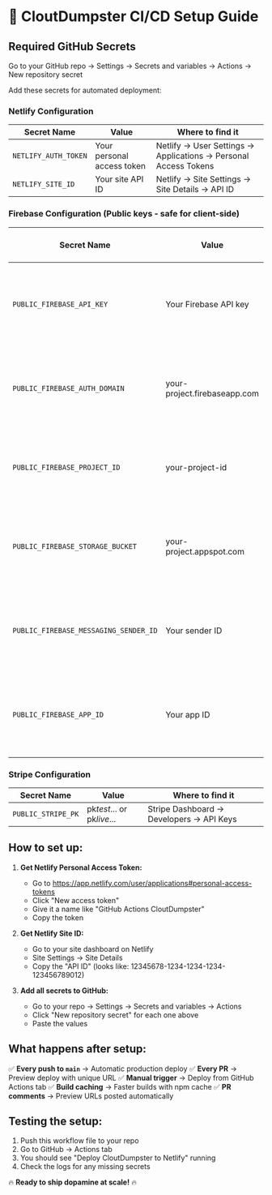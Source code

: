 # 🚀 CloutDumpster CI/CD Setup Guide

## Required GitHub Secrets

Go to your GitHub repo → Settings → Secrets and variables → Actions → New repository secret

Add these secrets for automated deployment:

### Netlify Configuration

| Secret Name          | Value                      | Where to find it                                                |
| -------------------- | -------------------------- | --------------------------------------------------------------- |
| `NETLIFY_AUTH_TOKEN` | Your personal access token | Netlify → User Settings → Applications → Personal Access Tokens |
| `NETLIFY_SITE_ID`    | Your site API ID           | Netlify → Site Settings → Site Details → API ID                 |

### Firebase Configuration (Public keys - safe for client-side)

| Secret Name                           | Value                        | Where to find it                                     |
| ------------------------------------- | ---------------------------- | ---------------------------------------------------- |
| `PUBLIC_FIREBASE_API_KEY`             | Your Firebase API key        | Firebase Console → Project Settings → Web App Config |
| `PUBLIC_FIREBASE_AUTH_DOMAIN`         | your-project.firebaseapp.com | Firebase Console → Project Settings → Web App Config |
| `PUBLIC_FIREBASE_PROJECT_ID`          | your-project-id              | Firebase Console → Project Settings → General        |
| `PUBLIC_FIREBASE_STORAGE_BUCKET`      | your-project.appspot.com     | Firebase Console → Project Settings → Web App Config |
| `PUBLIC_FIREBASE_MESSAGING_SENDER_ID` | Your sender ID               | Firebase Console → Project Settings → Web App Config |
| `PUBLIC_FIREBASE_APP_ID`              | Your app ID                  | Firebase Console → Project Settings → Web App Config |

### Stripe Configuration

| Secret Name        | Value                      | Where to find it                         |
| ------------------ | -------------------------- | ---------------------------------------- |
| `PUBLIC_STRIPE_PK` | pk*test*... or pk*live*... | Stripe Dashboard → Developers → API Keys |

## How to set up:

1. **Get Netlify Personal Access Token:**
   - Go to https://app.netlify.com/user/applications#personal-access-tokens
   - Click "New access token"
   - Give it a name like "GitHub Actions CloutDumpster"
   - Copy the token

2. **Get Netlify Site ID:**
   - Go to your site dashboard on Netlify
   - Site Settings → Site Details
   - Copy the "API ID" (looks like: 12345678-1234-1234-1234-123456789012)

3. **Add all secrets to GitHub:**
   - Go to your repo → Settings → Secrets and variables → Actions
   - Click "New repository secret" for each one above
   - Paste the values

## What happens after setup:

✅ **Every push to `main`** → Automatic production deploy
✅ **Every PR** → Preview deploy with unique URL
✅ **Manual trigger** → Deploy from GitHub Actions tab
✅ **Build caching** → Faster builds with npm cache
✅ **PR comments** → Preview URLs posted automatically

## Testing the setup:

1. Push this workflow file to your repo
2. Go to GitHub → Actions tab
3. You should see "Deploy CloutDumpster to Netlify" running
4. Check the logs for any missing secrets

🔥 **Ready to ship dopamine at scale!** 🔥
